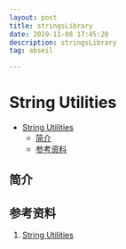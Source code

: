 ```yaml
---
layout: post
title: stringsLibrary
date: 2019-11-08 17:45:20
description: stringsLibrary
tag: abseil

---
```


# String Utilities

- [String Utilities](#string-utilities)
  - [简介](#简介)
  - [参考资料](#参考资料)

## 简介

## 参考资料

1. [String Utilities](https://abseil.io/docs/cpp/guides/strings)